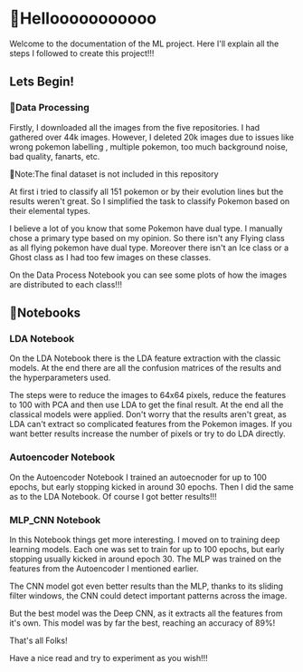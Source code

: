 # 👋Hellooooooooooo

Welcome to the documentation of the ML project.
Here I'll explain all the steps I followed to create this project!!!

## Lets Begin!

### 🧹Data Processing 

Firstly, I downloaded all the images from the five repositories. I had gathered over 44k images.
However, I deleted 20k images due to issues like wrong pokemon labelling , multiple pokemon, too much background noise, bad quality, fanarts, etc.

📌Note:The final dataset is not included in this repository

At first i tried to classify all 151 pokemon or by their evolution lines but the results weren't great.
So I simplified the task to classify Pokemon based on their elemental types.

I believe a lot of you know that some Pokemon have dual type. I manually chose a primary type based on my opinion.
So there isn't any Flying class as all flying pokemon have dual type. Moreover there isn't an Ice class or a Ghost class as I had too few images on these classes. 

On the Data Process Notebook you can see some plots of how the images are distributed to each class!!!

## 📘Notebooks

### LDA Notebook

On the LDA Notebook there is the LDA feature extraction with the classic models. At the end there are all the confusion matrices of the results and the hyperparameters used.

The steps were to reduce the images to 64x64 pixels, reduce the features to 100 with PCA and then use LDA to get the final result. At the end all the classical models were applied.
Don't worry that the results aren't great, as LDA can't extract so complicated features from the Pokemon images.
If you want better results increase the number of pixels or try to do LDA directly.

### Autoencoder Notebook

On the Autoencoder Notebook I trained an autoecnoder for up to 100 epochs, but early stopping kicked in around 30 epochs.
Then I did the same as to the LDA Notebook. Of course I got better results!!!

### MLP_CNN Notebook

In this Notebook things get more interesting. I moved on to training deep learning models. Each one was set to train for up to 100 epochs, but early stopping usually kicked in around epoch 30.
The MLP was trained on the features from the Autoencoder I mentioned earlier. 

The CNN model got even better results than the MLP, thanks to its sliding filter windows, the CNN could detect important patterns across the image.

But the best model was the Deep CNN, as it extracts all the features from it's own. This model was by far the best, reaching an accuracy of 89%! 

That's all Folks!

Have a nice read and try to experiment as you wish!!!

